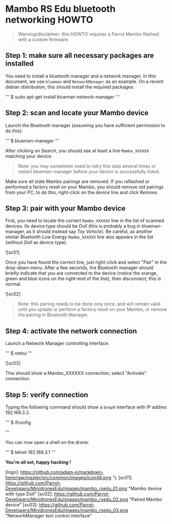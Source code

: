 Mambo RS Edu bluetooth networking HOWTO
=======================================

> Warning/disclaimer: this HOWTO requires a Parrot Mambo flashed with a custom firmware.


Step 1: make sure all necessary packages are installed
------------------------------------------------------

You need to install a bluetooth manager and a network manager.
In this document, we use `blueman` and `NetworkManager` as an example.
On a recent debian distribution, this should install the required packages:

'''
$ sudo apt-get install blueman network-manager
'''

Step 2: scan and locate your Mambo device
-----------------------------------------

Launch the Bluetooth manager (assuming you have sufficient permission to do this):

'''
$ blueman-manager
'''

After clicking on *Search*, you should see at least a line `Mambo_XXXXXX` matching your device.

> Note: you may sometimes need to retry this step several times or restart blueman-manager before
your device is successfully listed.

Make sure all stale Mambo pairings are removed.
If you reflashed or performed a factory reset on your Mambo, you should remove
old pairings from your PC; to do this, right-click on the device line and click *Remove*.

Step 3: pair with your Mambo device
-----------------------------------

First, you need to locate the correct `Mambo_XXXXXX` line in the list of scanned devices.
Its device type should be *Doll* (this is probably a bug in blueman-manager, as it should instead say *Toy Vehicle*).
Be careful, as another similar Bluetooth Low Energy `Mambo_XXXXXX` line also appears in the list (without *Doll* as device type).

![sc01]

Once you have found the correct line, just right-click and select "Pair" in the drop-down menu.
After a few seconds, the Bluetooth manager should briefly indicate that you are connected to the device
(notice the orange, green and blue icons on the right-end of the line), then disconnect; this is normal.

![sc02]

> Note: this pairing needs to be done only once, and will remain valid until you update or perform a factory
reset on your Mambo, or remove the pairing in Bluetooth Manager.

Step 4: activate the network connection
---------------------------------------

Launch a Network Manager controlling interface:

'''
$ nmtui
'''

![sc03]

This should show a Mambo_XXXXXX connection; select "Activate" connection.

Step 5: verify connection
-------------------------

Typing the following command should show a `bnep0` interface with IP addres 192.168.3.2.

'''
$ ifconfig


'''

You can now open a shell on the drone:

'''
$ telnet 192.168.3.1
'''

**You're all set, happy hacking !**

[logo]: https://github.com/adam-p/markdown-here/raw/master/src/common/images/icon48.png "L
[sc01]: https://github.com/Parrot-Developers/MinidronesEdu/images/mambo_rsedu_01.png "Mambo device with type Doll"
[sc02]: https://github.com/Parrot-Developers/MinidronesEdu/images/mambo_rsedu_02.png "Paired Mambo device"
[sc03]: https://github.com/Parrot-Developers/MinidronesEdu/images/mambo_rsedu_03.png "NetworkManager text control interface"
